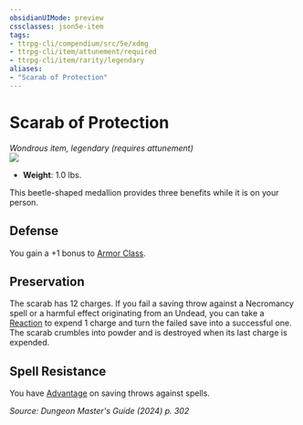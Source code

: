 ```yaml
---
obsidianUIMode: preview
cssclasses: json5e-item
tags:
- ttrpg-cli/compendium/src/5e/xdmg
- ttrpg-cli/item/attunement/required
- ttrpg-cli/item/rarity/legendary
aliases: 
- "Scarab of Protection"
---
```

# Scarab of Protection
*Wondrous item, legendary (requires attunement)*  
![](Mechanics/items/img/scarab-of-protection.webp#right)

- **Weight**: 1.0 lbs.

This beetle-shaped medallion provides three benefits while it is on your person.

## Defense

You gain a +1 bonus to [Armor Class](Mechanics/rules/variant-rules/armor-class-xphb.md).

## Preservation

The scarab has 12 charges. If you fail a saving throw against a Necromancy spell or a harmful effect originating from an Undead, you can take a [Reaction](Mechanics/rules/variant-rules/reaction-xphb.md) to expend 1 charge and turn the failed save into a successful one. The scarab crumbles into powder and is destroyed when its last charge is expended.

## Spell Resistance

You have [Advantage](Mechanics/rules/variant-rules/advantage-xphb.md) on saving throws against spells.

*Source: Dungeon Master's Guide (2024) p. 302*